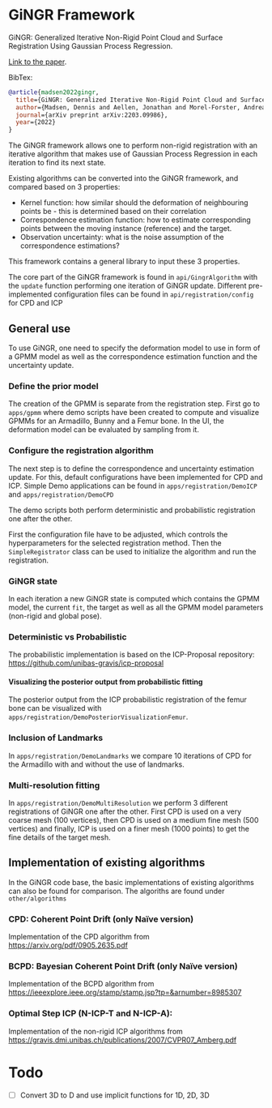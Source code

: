 # GiNGR Framework
GiNGR: Generalized Iterative Non-Rigid Point Cloud and Surface Registration Using Gaussian Process Regression. 

[Link to the paper](https://arxiv.org/pdf/2203.09986.pdf).

BibTex:
```bibtex
@article{madsen2022gingr,
  title={GiNGR: Generalized Iterative Non-Rigid Point Cloud and Surface Registration Using Gaussian Process Regression},
  author={Madsen, Dennis and Aellen, Jonathan and Morel-Forster, Andreas and Vetter, Thomas and L{\"u}thi, Marcel},
  journal={arXiv preprint arXiv:2203.09986},
  year={2022}
}
```

The GiNGR framework allows one to perform non-rigid registration with an iterative algorithm that makes use of Gaussian Process Regression in each iteration to find its next state. 

Existing algorithms can be converted into the GiNGR framework, and compared based on 3 properties:
 
 - Kernel function: how similar should the deformation of neighbouring points be - this is determined based on their correlation
 - Correspondence estimation function: how to estimate corresponding points between the moving instance (reference) and the target.
 - Observation uncertainty: what is the noise assumption of the correspondence estimations?

This framework contains a general library to input these 3 properties. 

The core part of the GiNGR framework is found in `api/GingrAlgorithm` with the `update` function performing one iteration of GiNGR update.
Different pre-implemented configuration files can be found in `api/registration/config` for CPD and ICP

## General use
To use GiNGR, one need to specify the deformation model to use in form of a GPMM model as well as the correspondence estimation function and the uncertainty update.
### Define the prior model
The creation of the GPMM is separate from the registration step. First go to `apps/gpmm` where demo scripts have been created to compute and visualize GPMMs for an Armadillo, Bunny and a Femur bone. In the UI, the deformation model can be evaluated by sampling from it.
### Configure the registration algorithm
The next step is to define the correspondence and uncertainty estimation update. 
For this, default configurations have been implemented for CPD and ICP. 
Simple Demo applications can be found in `apps/registration/DemoICP` and `apps/registration/DemoCPD`

The demo scripts both perform deterministic and probabilistic registration one after the other. 

First the configuration file have to be adjusted, which controls the hyperparameters for the selected registration method.
Then the `SimpleRegistrator` class can be used to initialize the algorithm and run the registration.
### GiNGR state
In each iteration a new GiNGR state is computed which contains the GPMM model, the current `fit`, the target as well as all the GPMM model parameters (non-rigid and global pose).

### Deterministic vs Probabilistic
The probabilistic implementation is based on the ICP-Proposal repository: https://github.com/unibas-gravis/icp-proposal
#### Visualizing the posterior output from probabilistic fitting
The posterior output from the ICP probabilistic registration of the femur bone can be visualized with `apps/registration/DemoPosteriorVisualizationFemur`.

### Inclusion of Landmarks
In `apps/registration/DemoLandmarks` we compare 10 iterations of CPD for the Armadillo with and without the use of landmarks.

### Multi-resolution fitting
In `apps/registration/DemoMultiResolution` we perform 3 different registrations of GiNGR one after the other. 
First CPD is used on a very coarse mesh (100 vertices), then CPD is used on a medium fine mesh (500 vertices) and finally, ICP is used on a finer mesh (1000 points) to get the fine details of the target mesh.


## Implementation of existing algorithms
In the GiNGR code base, the basic implementations of existing algorithms can also be found for comparison. The algoriths are found under `other/algorithms`
### CPD: Coherent Point Drift (only Naïve version)
Implementation of the CPD algorithm from https://arxiv.org/pdf/0905.2635.pdf
### BCPD: Bayesian Coherent Point Drift (only Naïve version)
Implementation of the BCPD algorithm from https://ieeexplore.ieee.org/stamp/stamp.jsp?tp=&arnumber=8985307
### Optimal Step ICP (N-ICP-T and N-ICP-A):
Implementation of the non-rigid ICP algorithms from https://gravis.dmi.unibas.ch/publications/2007/CVPR07_Amberg.pdf

# Todo
 - [ ] Convert 3D to D and use implicit functions for 1D, 2D, 3D
